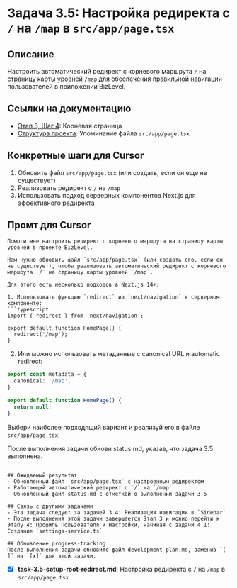 # Задача 3.5: Настройка редиректа с `/` на `/map` в `src/app/page.tsx`

## Описание
Настроить автоматический редирект с корневого маршрута `/` на страницу карты уровней `/map` для обеспечения правильной навигации пользователей в приложении BizLevel.

## Ссылки на документацию
- [Этап 3, Шаг 4](../BizLevel-%20План%20Реализации%20Проекта.%2031.03.rtf): Корневая страница
- [Структура проекта](../BizLevel-%20План%20Реализации%20Проекта.%2031.03.rtf): Упоминание файла `src/app/page.tsx`

## Конкретные шаги для Cursor
1. Обновить файл `src/app/page.tsx` (или создать, если он еще не существует)
2. Реализовать редирект с `/` на `/map`
3. Использовать подход серверных компонентов Next.js для эффективного редиректа

## Промт для Cursor
```
Помоги мне настроить редирект с корневого маршрута на страницу карты уровней в проекте BizLevel.

Нам нужно обновить файл `src/app/page.tsx` (или создать его, если он не существует), чтобы реализовать автоматический редирект с корневого маршрута `/` на страницу карты уровней `/map`.

Для этого есть несколько подходов в Next.js 14+:

1. Использовать функцию `redirect` из `next/navigation` в серверном компоненте:
```typescript
import { redirect } from 'next/navigation';

export default function HomePage() {
  redirect('/map');
}
```

2. Или можно использовать метаданные с canonical URL и automatic redirect:
```typescript
export const metadata = {
  canonical: '/map',
}

export default function HomePage() {
  return null;
}
```

Выбери наиболее подходящий вариант и реализуй его в файле `src/app/page.tsx`.

После выполнения задачи обнови status.md, указав, что задача 3.5 выполнена.
```

## Ожидаемый результат
- Обновленный файл `src/app/page.tsx` с настроенным редиректом
- Работающий автоматический редирект с `/` на `/map`
- Обновленный файл status.md с отметкой о выполнении задачи 3.5

## Связь с другими задачами
- Эта задача следует за задачей 3.4: Реализация навигации в `Sidebar`
- После выполнения этой задачи завершается Этап 3 и можно перейти к Этапу 4: Профиль Пользователя и Настройки, начиная с задачи 4.1: Создание `settings-service.ts`

## Обновление progress-tracking
После выполнения задачи обновите файл development-plan.md, заменив `[ ]` на `[x]` для этой задачи:
```
* [x] **task-3.5-setup-root-redirect.md**: Настройка редиректа с `/` на `/map` в `src/app/page.tsx`
```
